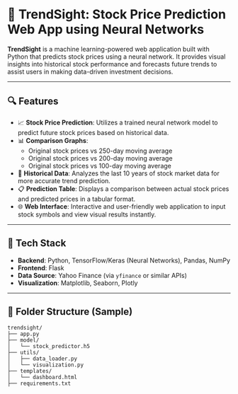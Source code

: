 # 🧠 TrendSight: Stock Price Prediction Web App using Neural Networks

**TrendSight** is a machine learning-powered web application built with Python that predicts stock prices using a neural network. It provides visual insights into historical stock performance and forecasts future trends to assist users in making data-driven investment decisions.

---

## 🔍 Features

- 📈 **Stock Price Prediction**: Utilizes a trained neural network model to predict future stock prices based on historical data.
- 📊 **Comparison Graphs**:
  - Original stock prices vs 250-day moving average
  - Original stock prices vs 200-day moving average
  - Original stock prices vs 100-day moving average
- 📅 **Historical Data**: Analyzes the last 10 years of stock market data for more accurate trend prediction.
- 📋 **Prediction Table**: Displays a comparison between actual stock prices and predicted prices in a tabular format.
- 🌐 **Web Interface**: Interactive and user-friendly web application to input stock symbols and view visual results instantly.

---

## 🚀 Tech Stack

- **Backend**: Python, TensorFlow/Keras (Neural Networks), Pandas, NumPy
- **Frontend**: Flask
- **Data Source**: Yahoo Finance (via `yfinance` or similar APIs)
- **Visualization**: Matplotlib, Seaborn, Plotly

---

## 📁 Folder Structure (Sample)
```
trendsight/
├── app.py
├── model/
│   └── stock_predictor.h5
├── utils/
│   ├── data_loader.py
│   └── visualization.py
├── templates/
│   └── dashboard.html
├── requirements.txt
```

